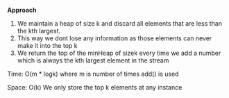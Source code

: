 **Approach**




1. We maintain a heap of size k and discard all elements that are less than the kth largest.
2. This way we dont lose any information as those elements can never make it into the top k
3. We return the top of the minHeap of sizek every time we add a number which is always the kth largest element in the stream




Time: O(m * logk) where m is number of times add() is used



Space: O(k) We only store the top k elements at any instance 